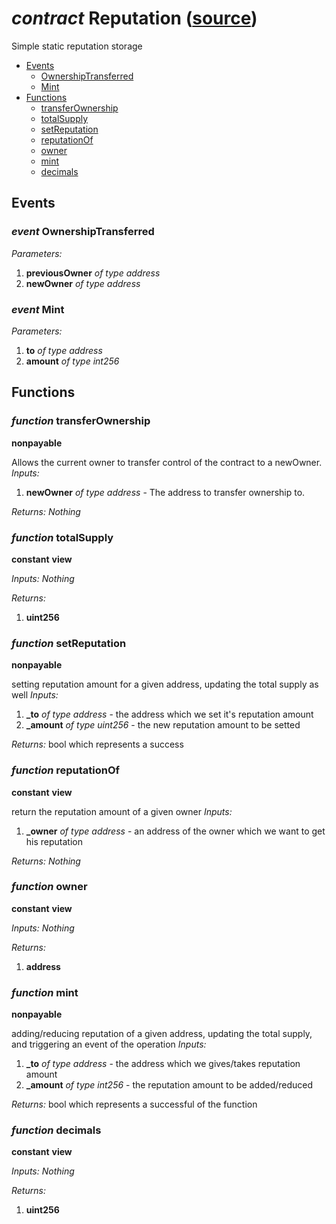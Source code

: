 # *contract* Reputation ([source](https://github.com/daostack/daostack/tree/master/./contracts/controller/Reputation.sol))
Simple static reputation storage

- [Events](#events)
    - [OwnershipTransferred](#event-ownershiptransferred)
    - [Mint](#event-mint)
- [Functions](#functions)
    - [transferOwnership](#function-transferownership)
    - [totalSupply](#function-totalsupply)
    - [setReputation](#function-setreputation)
    - [reputationOf](#function-reputationof)
    - [owner](#function-owner)
    - [mint](#function-mint)
    - [decimals](#function-decimals)

## Events
### *event* OwnershipTransferred
*Parameters:*
1. **previousOwner** *of type address*
2. **newOwner** *of type address*

### *event* Mint
*Parameters:*
1. **to** *of type address*
2. **amount** *of type int256*

## Functions
### *function* transferOwnership
**nonpayable**

Allows the current owner to transfer control of the contract to a newOwner.
*Inputs:*
1. **newOwner** *of type address* - The address to transfer ownership to.

*Returns:*
*Nothing*

### *function* totalSupply
**constant**
**view**

*Inputs:*
*Nothing*

*Returns:*
1. **uint256**

### *function* setReputation
**nonpayable**

setting reputation amount for a given address, updating the total supply as well
*Inputs:*
1. **_to** *of type address* - the address which we set it's reputation amount
2. **_amount** *of type uint256* - the new reputation amount to be setted

*Returns:*
bool which represents a success

### *function* reputationOf
**constant**
**view**

return the reputation amount of a given owner
*Inputs:*
1. **_owner** *of type address* - an address of the owner which we want to get his reputation

*Returns:*
*Nothing*

### *function* owner
**constant**
**view**

*Inputs:*
*Nothing*

*Returns:*
1. **address**

### *function* mint
**nonpayable**

adding/reducing reputation of a given address, updating the total supply, and triggering an event of the operation
*Inputs:*
1. **_to** *of type address* - the address which we gives/takes reputation amount
2. **_amount** *of type int256* - the reputation amount to be added/reduced

*Returns:*
bool which represents a successful of the function

### *function* decimals
**constant**
**view**

*Inputs:*
*Nothing*

*Returns:*
1. **uint256**

